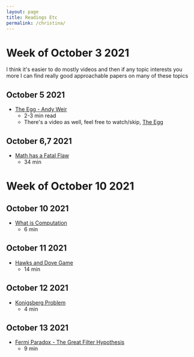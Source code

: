 ```yaml
---
layout: page
title: Readings Etc
permalink: /christina/
---
```


# Week of October 3 2021

I think it's easier to do mostly videos and then if any topic interests you more I can find really good approachable papers on many of these topics

## October 5 2021
* [The Egg - Andy Weir](http://www.galactanet.com/oneoff/theegg_mod.html)
  * 2-3 min read
  * There's a video as well, feel free to watch/skip, [The Egg](https://www.youtube.com/watch?v=h6fcK_fRYaI)

## October 6,7 2021
* [Math has a Fatal Flaw](https://www.youtube.com/watch?v=HeQX2HjkcNo)
  * 34 min

# Week of October 10 2021

## October 10 2021
* [What is Computation](https://www.youtube.com/watch?v=fjMU-km-Cso)
  * 6 min

## October 11 2021
* [Hawks and Dove Game](https://www.youtube.com/watch?v=YNMkADpvO4w)
  * 14 min

## October 12 2021
* [Konigsberg Problem](https://www.youtube.com/watch?v=nZwSo4vfw6c)
  * 4 min

## October 13 2021
* [Fermi Paradox - The Great Filter Hypothesis](https://www.youtube.com/watch?v=UjtOGPJ0URM)
  * 9 min

